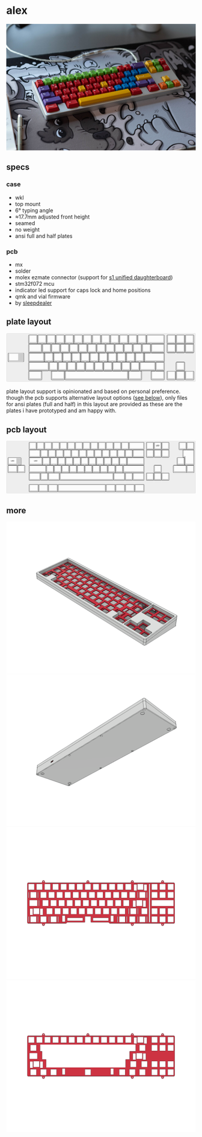 # alex

![alex prototype photo](images/photo_1.jpg)

## specs

### case

- wkl
- top mount
- 6° typing angle
- ≈17.7mm adjusted front height
- seamed
- no weight
- ansi full and half plates

### pcb

- mx
- solder
- molex ezmate connector (support for [s1 unified daughterboard](https://github.com/Unified-Daughterboard/UDB-S))
- stm32f072 mcu
- indicator led support for caps lock and home positions
- qmk and vial firmware
- by [sleepdealer](https://github.com/Sleepdealr/OSFRL)

## plate layout

![plate layout](images/layout.png)

plate layout support is opinionated and based on personal preference. though the pcb supports alternative layout options ([see below](#pcb-layout)), only files for ansi plates (full and half) in this layout are provided as these are the plates i have prototyped and am happy with.

## pcb layout

![pcb layout](images/pcb-layout.png)

## more

![assembly top render](images/render_1.png)
![assembly bottom render](images/render_2.png)
![full plate render](images/render_3.png)
![half plate render](images/render_4.png)

